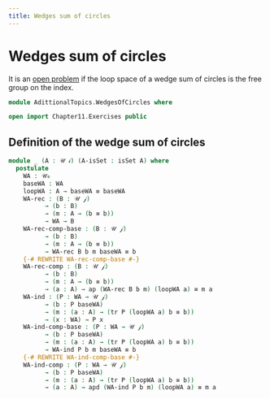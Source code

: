 ```yaml
---
title: Wedges sum of circles
---
```


# Wedges sum of circles

It is an [open problem](https://ncatlab.org/nlab/show/loop+space+of+a+wedge+of+circles)
if the loop space of a wedge sum of circles is the free group on the index.

```agda
module AdittionalTopics.WedgesOfCircles where

open import Chapter11.Exercises public
```

## Definition of the wedge sum of circles

```agda
module _ (A : 𝒰 𝒾) (A-isSet : isSet A) where
  postulate
    WA : 𝒰₀
    baseWA : WA
    loopWA : A → baseWA ≡ baseWA
    WA-rec : (B : 𝒰 𝒿)
          → (b : B)
          → (m : A → (b ≡ b))
          → WA → B
    WA-rec-comp-base : (B : 𝒰 𝒿)
          → (b : B)
          → (m : A → (b ≡ b))
          → WA-rec B b m baseWA ≡ b
    {-# REWRITE WA-rec-comp-base #-}
    WA-rec-comp : (B : 𝒰 𝒿)
          → (b : B)
          → (m : A → (b ≡ b))
          → (a : A) → ap (WA-rec B b m) (loopWA a) ≡ m a
    WA-ind : (P : WA → 𝒰 𝒿)
          → (b : P baseWA)
          → (m : (a : A) → (tr P (loopWA a) b ≡ b))
          → (x : WA) → P x
    WA-ind-comp-base : (P : WA → 𝒰 𝒿)
          → (b : P baseWA)
          → (m : (a : A) → (tr P (loopWA a) b ≡ b))
          → WA-ind P b m baseWA ≡ b
    {-# REWRITE WA-ind-comp-base #-}
    WA-ind-comp : (P : WA → 𝒰 𝒿)
          → (b : P baseWA)
          → (m : (a : A) → (tr P (loopWA a) b ≡ b))
          → (a : A) → apd (WA-ind P b m) (loopWA a) ≡ m a
```
